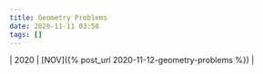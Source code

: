```yaml
---
title: Geometry Problems
date: 2020-11-11 03:58
tags: []
---
```


| 2020 | [NOV]({% post_url 2020-11-12-geometry-problems %}) |
